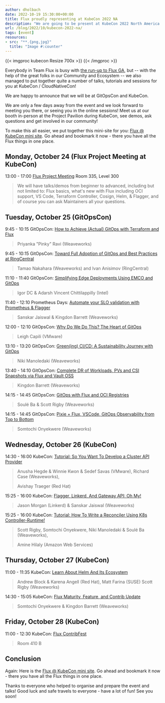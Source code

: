 ```yaml
---
author: dholbach
date: 2022-10-19 15:30:00+00:00
title: Flux proudly representing at KubeCon 2022 NA
description: "We are going to be present at KubeCon 2022 North America! Find out in this post what's happening and how best to stay up to date on all things Flux!"
url: /blog/2022/10/kubecon-2022-na/
tags: [event]
resources:
- src: "**.{png,jpg}"
  title: "Image #:counter"
---
```


{{< imgproc kubecon Resize 700x >}}
{{< /imgproc >}}

Everybody in Team Flux is busy with [the run-up to Flux
GA](/roadmap/#flux-gitops-ga-completed-in-july-2023), but -- with the help of
the great folks in our Community and Ecosystem -- we also
managed to put together quite a number of talks, tutorials and sessions
for you at KubeCon / CloudNativeCon!

We are happy to announce that we will be at GitOpsCon and KubeCon.

We are only a few days away from the event and we look forward to
meeting you there, or seeing you in the online sessions! Meet us at our
booth in-person at the Project Pavilion during KubeCon, see demos, ask
questions and get involved in our community!

To make this all easier, we put together this mini-site for you: [Flux
@ KubeCon mini site](https://bit.ly/flux-kubecon-2022). Go
ahead and bookmark it now - there you have all the Flux things in one
place.

## Monday, October 24 (Flux Project Meeting at KubeCon)

13:00 - 17:00 [Flux Project
Meeting](https://sched.co/1BaSl) Room 335, Level 300

> We will have talks/demos from beginner to advanced, including but not
> limited to: Flux basics, what's new with Flux including OCI support,
> VS Code, Terraform Controller, Cosign, Helm, & Flagger, and of course
> you can ask Maintainers all your questions.

## Tuesday, October 25 (GitOpsCon)

9:45 - 10:15 GitOpsCon: [How to Achieve (Actual) GitOps with Terraform
and Flux](https://sched.co/1AR8M)

> Priyanka \"Pinky\" Ravi (Weaveworks)

9:45 - 10:15 GitOpsCon: [Toward Full Adoption of GitOps and Best
Practices at RingCentral](https://sched.co/1AR8J)

> Tamao Nakahara (Weaveworks) and Ivan Anisimov (RingCentral)

11:10 - 11:40 GitOpsCon: [Simplifying Edge Deployments Using EMCO and
GitOps](https://sched.co/1AR8V)

> Igor DC & Adarsh Vincent Chittilappilly (Intel)

11:40 - 12:10 Prometheus Days: [Automate your SLO validation with
Prometheus & Flagger](https://sched.co/1AsMU)

> Sanskar Jaiswal & Kingdon Barrett (Weaveworks)

12:00 - 12:10 GitOpsCon: [Why Do We Do This? The Heart of
GitOps](https://sched.co/1AR8b)

> Leigh Capili (VMware)

13:10 - 13:20 GitOpsCon: [Green(ing) CI/CD: A Sustainability Journey
with GitOps](https://sched.co/1AR8Y)

> Niki Manoledaki (Weaveworks)

13:40 - 14:10 GitOpsCon: [Complete DR of Workloads, PVs and CSI
Snapshots via Flux and Vault OSS](https://sched.co/1AR9B)

> Kingdon Barrett (Weaveworks)

14:15 - 14:45 GitOpsCon: [GitOps with Flux and OCI
Registries](https://sched.co/1AR8z)

> Soulé Ba & Scott Rigby (Weaveworks)

14:15 - 14:45 GitOpsCon: [Pixie + Flux, VSCode, GitOps Observability
from Top to Bottom](https://sched.co/1AR8z)

> Somtochi Onyekwere (Weaveworks)

## Wednesday, October 26 (KubeCon)

14:30 - 16:00 KubeCon: [Tutorial: So You Want To Develop a Cluster API
Provider](https://sched.co/182Ha)

> Anusha Hegde & Winnie Kwon & Sedef Savas (VMware), Richard Case
> (Weaveworks),
>
> Avishay Traeger (Red Hat)

15:25 - 16:00 KubeCon: [Flagger, Linkerd, And Gateway API: Oh
My!](https://sched.co/182Go)

> Jason Morgan (Linkerd) & Sanskar Jaiswal (Weaveworks)

15:25 - 16:00 KubeCon: [Tutorial: How To Write a Reconciler Using K8s
Controller-Runtime!](https://sched.co/182Hg)

> Scott Rigby, Somtochi Onyekwere, Niki Manoledaki & Soulé Ba
> (Weaveworks),
>
> Amine Hilaly (Amazon Web Services)

## Thursday, October 27 (KubeCon)

11:00 - 11:35 KubeCon: [Learn About Helm And Its
Ecosystem](https://sched.co/182Ns)

> Andrew Block & Karena Angell (Red Hat), Matt Farina (SUSE) Scott Rigby
> (Weaveworks)

14:30 - 15:05 KubeCon: [Flux Maturity, Feature, and Contrib
Update](https://sched.co/182QX)

> Somtochi Onyekwere & Kingdon Barrett (Weaveworks)

## Friday, October 28 (KubeCon)

11:00 - 12:30 KubeCon: [Flux
ContribFest](https://sched.co/182QL)

> Room 410 B

## Conclusion

Again: Here is the [Flux @ KubeCon mini site](https://bit.ly/flux-kubecon-2022).
Go ahead and bookmark it now - there you have all the Flux things in one place.

Thanks to everyone who helped to organise and prepare the event and talks!
Good luck and safe travels to everyone - have a lot of fun! See you
soon!
